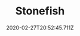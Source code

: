 ---
templateKey: blog-post
featuredpost: false
date: 2020-02-27T20:52:45.711Z
featuredimage: /img/Stonefish.png
title: Stonefish
description: A bizarre fish that's shaped like a brick.
type: fish
sellPrice: 300
energy: 
health: 
tags:
  - fish
  - Mine 20
  - 6am - 2am
  - spring
  - summer
  - fall
  - winter
  - AnyWeather
  - Fishing level 3
---
